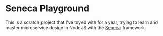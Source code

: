 # Seneca Playground

This is a scratch project that I've toyed with for a year, trying to learn and master microservice design in NodeJS with the [Seneca](https://senecajs.org) framework.

